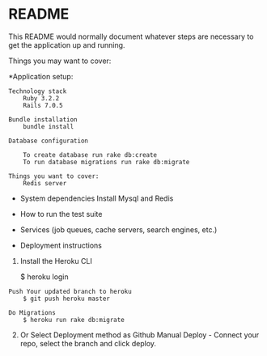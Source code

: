 # README

This README would normally document whatever steps are necessary to get the
application up and running.

Things you may want to cover:

*Application setup:

	Technology stack
		Ruby 3.2.2
		Rails 7.0.5

	Bundle installation
		bundle install

	Database configuration

		To create database run rake db:create
		To run database migrations run rake db:migrate

	Things you want to cover:
		Redis server


* System dependencies
    Install Mysql and Redis

* How to run the test suite

* Services (job queues, cache servers, search engines, etc.)

* Deployment instructions
1)   Install the Heroku CLI

        $ heroku login

    Push Your updated branch to heroku
        $ git push heroku master

    Do Migrations
        $ heroku run rake db:migrate

2) Or Select Deployment method as Github
    Manual Deploy - Connect your repo, select the branch and click deploy.

